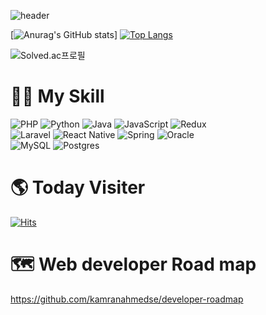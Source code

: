 ![header](https://capsule-render.vercel.app/api?type=wave&color=auto&height=300&section=header&text=Zundal_github&fontSize=90)


[![Anurag's GitHub stats](https://github-readme-stats.vercel.app/api?username=Zundal&&show_icons=true&theme=default)]
[![Top Langs](https://github-readme-stats.vercel.app/api/top-langs/?username=Zundal&layout=compact)](https://github.com/anuraghazra/github-readme-stats)


![Solved.ac프로필](http://mazassumnida.wtf/api/v2/generate_badge?boj=zeros003)


# 🙆🏻 My Skill
![PHP](https://img.shields.io/badge/php-%23777BB4.svg?style=for-the-badge&logo=php&logoColor=white) 
![Python](https://img.shields.io/badge/python-3670A0?style=for-the-badge&logo=python&logoColor=ffdd54) 
![Java](https://img.shields.io/badge/java-%23ED8B00.svg?style=for-the-badge&logo=java&logoColor=white) 
![JavaScript](https://img.shields.io/badge/javascript-%23323330.svg?style=for-the-badge&logo=javascript&logoColor=%23F7DF1E) 
![Redux](https://img.shields.io/badge/redux-%23593d88.svg?style=for-the-badge&logo=redux&logoColor=white)  
![Laravel](https://img.shields.io/badge/laravel-%23FF2D20.svg?style=for-the-badge&logo=laravel&logoColor=white) 
![React Native](https://img.shields.io/badge/react_native-%2320232a.svg?style=for-the-badge&logo=react&logoColor=%2361DAFB) 
![Spring](https://img.shields.io/badge/spring-%236DB33F.svg?style=for-the-badge&logo=spring&logoColor=white) 
![Oracle](https://img.shields.io/badge/Oracle-F80000?style=for-the-badge&logo=oracle&logoColor=white)  
![MySQL](https://img.shields.io/badge/mysql-%2300f.svg?style=for-the-badge&logo=mysql&logoColor=white)
![Postgres](https://img.shields.io/badge/postgres-%23316192.svg?style=for-the-badge&logo=postgresql&logoColor=white)  

# 🌎 Today Visiter
[![Hits](https://hits.seeyoufarm.com/api/count/incr/badge.svg?url=https%3A%2F%2Fgithub.com%2Fgjbae1212%2Fhit-counter)](https://hits.seeyoufarm.com) 

# 🗺 Web developer Road map
https://github.com/kamranahmedse/developer-roadmap

